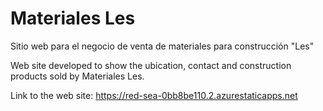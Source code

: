 # Materiales Les
Sitio web para el negocio de venta de materiales para construcción "Les"

Web site developed to show the ubication, contact and construction products sold by Materiales Les.

Link to the web site: https://red-sea-0bb8be110.2.azurestaticapps.net

